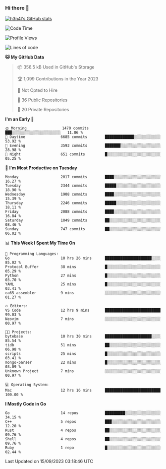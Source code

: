 ### Hi there 👋

[![h3n4l's GitHub stats](https://github-readme-stats.vercel.app/api?username=h3n4l&count_private=true&show_icons=true&theme=radical)](https://github.com/h3n4l/github-readme-stats)

<!--START_SECTION:waka-->
![Code Time](http://img.shields.io/badge/Code%20Time-1%2C584%20hrs%2041%20mins-blue)

![Profile Views](http://img.shields.io/badge/Profile%20Views-0-blue)

![Lines of code](https://img.shields.io/badge/From%20Hello%20World%20I%27ve%20Written-3.4%20million%20lines%20of%20code-blue)

**🐱 My GitHub Data** 

> 📦 356.5 kB Used in GitHub's Storage 
 > 
> 🏆 1,099 Contributions in the Year 2023
 > 
> 🚫 Not Opted to Hire
 > 
> 📜 36 Public Repositories 
 > 
> 🔑 20 Private Repositories 
 > 
**I'm an Early 🐤** 

```text
🌞 Morning                1470 commits        ███░░░░░░░░░░░░░░░░░░░░░░   11.86 % 
🌆 Daytime                6685 commits        █████████████░░░░░░░░░░░░   53.92 % 
🌃 Evening                3593 commits        ███████░░░░░░░░░░░░░░░░░░   28.98 % 
🌙 Night                  651 commits         █░░░░░░░░░░░░░░░░░░░░░░░░   05.25 % 
```
📅 **I'm Most Productive on Tuesday** 

```text
Monday                   2017 commits        ████░░░░░░░░░░░░░░░░░░░░░   16.27 % 
Tuesday                  2344 commits        █████░░░░░░░░░░░░░░░░░░░░   18.90 % 
Wednesday                1908 commits        ████░░░░░░░░░░░░░░░░░░░░░   15.39 % 
Thursday                 2246 commits        █████░░░░░░░░░░░░░░░░░░░░   18.11 % 
Friday                   2088 commits        ████░░░░░░░░░░░░░░░░░░░░░   16.84 % 
Saturday                 1049 commits        ██░░░░░░░░░░░░░░░░░░░░░░░   08.46 % 
Sunday                   747 commits         ██░░░░░░░░░░░░░░░░░░░░░░░   06.02 % 
```


📊 **This Week I Spent My Time On** 

```text
💬 Programming Languages: 
Go                       10 hrs 26 mins      █████████████████████░░░░   85.02 % 
Protocol Buffer          38 mins             █░░░░░░░░░░░░░░░░░░░░░░░░   05.29 % 
Python                   27 mins             █░░░░░░░░░░░░░░░░░░░░░░░░   03.70 % 
YAML                     25 mins             █░░░░░░░░░░░░░░░░░░░░░░░░   03.41 % 
ca65 assembler           9 mins              ░░░░░░░░░░░░░░░░░░░░░░░░░   01.27 % 

🔥 Editors: 
VS Code                  12 hrs 9 mins       █████████████████████████   99.03 % 
Neovim                   7 mins              ░░░░░░░░░░░░░░░░░░░░░░░░░   00.97 % 

🐱‍💻 Projects: 
bytebase                 10 hrs 30 mins      █████████████████████░░░░   85.54 % 
tidb                     51 mins             ██░░░░░░░░░░░░░░░░░░░░░░░   06.98 % 
scripts                  25 mins             █░░░░░░░░░░░░░░░░░░░░░░░░   03.41 % 
mongo-parser             22 mins             █░░░░░░░░░░░░░░░░░░░░░░░░   03.09 % 
Unknown Project          7 mins              ░░░░░░░░░░░░░░░░░░░░░░░░░   00.97 % 

💻 Operating System: 
Mac                      12 hrs 16 mins      █████████████████████████   100.00 % 
```

**I Mostly Code in Go** 

```text
Go                       14 repos            █████████░░░░░░░░░░░░░░░░   34.15 % 
C++                      5 repos             ███░░░░░░░░░░░░░░░░░░░░░░   12.20 % 
Rust                     4 repos             ██░░░░░░░░░░░░░░░░░░░░░░░   09.76 % 
Shell                    4 repos             ██░░░░░░░░░░░░░░░░░░░░░░░   09.76 % 
Ruby                     1 repo              █░░░░░░░░░░░░░░░░░░░░░░░░   02.44 % 
```




 Last Updated on 15/09/2023 03:18:46 UTC
<!--END_SECTION:waka-->

